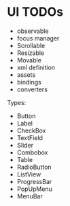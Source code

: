 # UI TODOs

* observable
* focus manager
* Scrollable
* Resizable
* Movable
* xml definition
* assets
* bindings
* converters

Types:
* Button
* Label
* CheckBox
* TextField
* Slider
* Combobox
* Table
* RadioButton
* ListView
* ProgressBar
* PopUpMenu
* MenuBar
